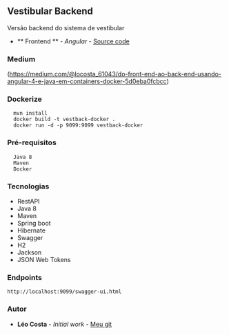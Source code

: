 ## Vestibular Backend

Versão backend do sistema de vestibular

* ** Frontend ** - *Angular* - [Source code](https://github.com/lelodois/vestibular-frontend)

### Medium
(https://medium.com/@locosta_61043/do-front-end-ao-back-end-usando-angular-4-e-java-em-containers-docker-5d0eba0fcbcc)


### Dockerize

```
  mvn install
  docker build -t vestback-docker .
  docker run -d -p 9099:9099 vestback-docker
```


### Pré-requisitos

```
  Java 8
  Maven
  Docker
```
### Tecnologias

* RestAPI
* Java 8
* Maven
* Spring boot
* Hibernate
* Swagger
* H2
* Jackson
* JSON Web Tokens

### Endpoints

``` 
http://localhost:9099/swagger-ui.html
```

### Autor

* **Léo Costa** - *Initial work* - [Meu git](https://github.com/lelodois)

